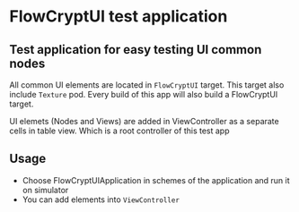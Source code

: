 # FlowCryptUI test application

## Test application for easy testing UI common nodes 

All common UI elements are located in `FlowCryptUI` target.
This target also include `Texture` pod. 
Every build of this app will also build a FlowCryptUI target.

UI elemets (Nodes and Views) are added in ViewController as a separate cells in table view. 
Which is a root controller of this test app

## Usage
* Choose FlowCryptUIApplication in schemes of the application and run it on simulator 
* You can add elements into `ViewController`
 
